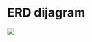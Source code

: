 # ERD dijagram #

[![](https://bobotrans.googlecode.com/svn/ERD-dijagram.png)](http://code.google.com)